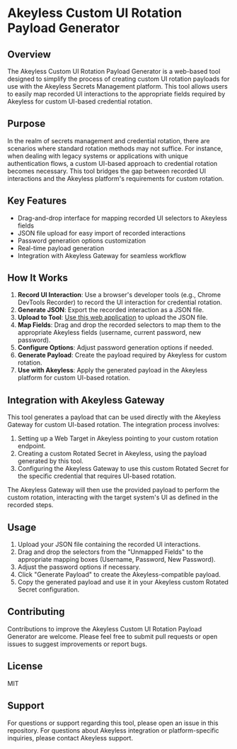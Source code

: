 # Akeyless Custom UI Rotation Payload Generator

## Overview

The Akeyless Custom UI Rotation Payload Generator is a web-based tool designed to simplify the process of creating custom UI rotation payloads for use with the Akeyless Secrets Management platform. This tool allows users to easily map recorded UI interactions to the appropriate fields required by Akeyless for custom UI-based credential rotation.

## Purpose

In the realm of secrets management and credential rotation, there are scenarios where standard rotation methods may not suffice. For instance, when dealing with legacy systems or applications with unique authentication flows, a custom UI-based approach to credential rotation becomes necessary. This tool bridges the gap between recorded UI interactions and the Akeyless platform's requirements for custom rotation.

## Key Features

- Drag-and-drop interface for mapping recorded UI selectors to Akeyless fields
- JSON file upload for easy import of recorded interactions
- Password generation options customization
- Real-time payload generation
- Integration with Akeyless Gateway for seamless workflow

## How It Works

1. **Record UI Interaction**: Use a browser's developer tools (e.g., Chrome DevTools Recorder) to record the UI interaction for credential rotation.
2. **Generate JSON**: Export the recorded interaction as a JSON file.
3. **Upload to Tool**: [Use this web application](https://akeyless-community.github.io/custom-server-ui-payload-generator/) to upload the JSON file.
4. **Map Fields**: Drag and drop the recorded selectors to map them to the appropriate Akeyless fields (username, current password, new password).
5. **Configure Options**: Adjust password generation options if needed.
6. **Generate Payload**: Create the payload required by Akeyless for custom rotation.
7. **Use with Akeyless**: Apply the generated payload in the Akeyless platform for custom UI-based rotation.

## Integration with Akeyless Gateway

This tool generates a payload that can be used directly with the Akeyless Gateway for custom UI-based rotation. The integration process involves:

1. Setting up a Web Target in Akeyless pointing to your custom rotation endpoint.
2. Creating a custom Rotated Secret in Akeyless, using the payload generated by this tool.
3. Configuring the Akeyless Gateway to use this custom Rotated Secret for the specific credential that requires UI-based rotation.

The Akeyless Gateway will then use the provided payload to perform the custom rotation, interacting with the target system's UI as defined in the recorded steps.

## Usage

1. Upload your JSON file containing the recorded UI interactions.
2. Drag and drop the selectors from the "Unmapped Fields" to the appropriate mapping boxes (Username, Password, New Password).
3. Adjust the password options if necessary.
4. Click "Generate Payload" to create the Akeyless-compatible payload.
5. Copy the generated payload and use it in your Akeyless custom Rotated Secret configuration.

## Contributing

Contributions to improve the Akeyless Custom UI Rotation Payload Generator are welcome. Please feel free to submit pull requests or open issues to suggest improvements or report bugs.

## License

MIT

## Support

For questions or support regarding this tool, please open an issue in this repository. For questions about Akeyless integration or platform-specific inquiries, please contact Akeyless support.
